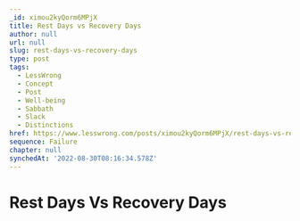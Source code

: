 ```yaml
---
_id: ximou2kyQorm6MPjX
title: Rest Days vs Recovery Days
author: null
url: null
slug: rest-days-vs-recovery-days
type: post
tags:
  - LessWrong
  - Concept
  - Post
  - Well-being
  - Sabbath
  - Slack
  - Distinctions
href: https://www.lesswrong.com/posts/ximou2kyQorm6MPjX/rest-days-vs-recovery-days
sequence: Failure
chapter: null
synchedAt: '2022-08-30T08:16:34.578Z'
---
```


# Rest Days Vs Recovery Days
